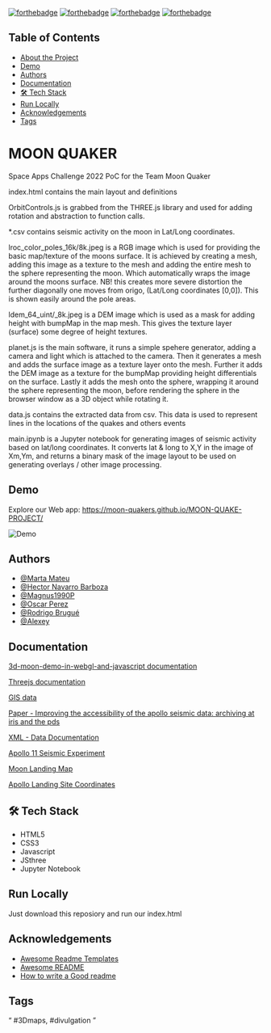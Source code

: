

[![forthebadge](https://forthebadge.com/images/badges/built-with-love.svg)](https://forthebadge.com) [![forthebadge](https://forthebadge.com/images/badges/uses-html.svg)](https://forthebadge.com) [![forthebadge](https://forthebadge.com/images/badges/uses-css.svg)](https://forthebadge.com) [![forthebadge](https://forthebadge.com/images/badges/uses-js.svg)](https://forthebadge.com)

## Table of Contents

* [About the Project](#MOON-QUAKER)
* [Demo](#Demo)
* [Authors](#Authors)
* [Documentation](#installation)
* [🛠 Tech Stack](#TechStack)
* [Run Locally](#RunLocally)
* [Acknowledgements](#Acknowledgements)
* [Tags](#Tags)

# MOON QUAKER

Space Apps Challenge 2022 PoC for the Team Moon Quaker

index.html contains the main layout and definitions

OrbitControls.js is grabbed from the THREE.js library and used for adding rotation and abstraction to function calls.

*.csv contains seismic activity on the moon in Lat/Long coordinates.

lroc_color_poles_16k/8k.jpeg is a RGB image which is used for providing the basic map/texture of the moons surface.
It is achieved by creating a mesh, adding this image as a texture to the mesh and adding the entire mesh to the sphere representing the moon.
Which automatically wraps the image around the moons surface.
NB! this creates more severe distortion the further diagonally one moves from origo, (Lat/Long coordinates [0,0]). This is shown easily around the pole areas.

ldem_64_uint/_8k.jpeg is a DEM image which is used as a mask for adding height with bumpMap in the map mesh.
This gives the texture layer (surface) some degree of height textures.

planet.js is the main software, it runs a simple spehere generator, adding a camera and light which is attached to the camera.
Then it generates a mesh and adds the surface image as a texture layer onto the mesh. Further it adds the DEM image as a texture for the bumpMap providing height differentials on the surface.
Lastly it adds the mesh onto the sphere, wrapping it around the sphere representing the moon, before rendering the sphere in the browser window as a 3D object while rotating it.

data.js contains the extracted data from csv. This data is used to represent lines in the locations of the quakes and others events

main.ipynb is a Jupyter notebook for generating images of seismic activity based on lat/long coordinates.
It converts lat & long to X,Y in the image of Xm,Ym, and returns a binary mask of the image layout to be used on generating overlays / other image processing.


## Demo

Explore our Web app:  https://moon-quakers.github.io/MOON-QUAKE-PROJECT/

![Demo](https://github.com/MOON-QUAKERS/MOON-QUAKE-PROJECT/blob/main/simplescreenrecorder-2022-10-02_14.51.21.gif)

## Authors

- [@Marta Mateu](https://github.com/martamateu)
- [@Hector Navarro Barboza](https://github.com/hectornav)
- [@Magnus1990P](https://github.com/Magnus1990P)
- [@Oscar Perez](https://github.com/kemeriano)
- [@Rodrigo Brugué](https://github.com/anumerico)
- [@Alexey](https://github.com/AlexeyUAB)




## Documentation


[3d-moon-demo-in-webgl-and-javascript documentation](http://coryg89.github.io/technical/2013/06/01/photorealistic-3d-moon-demo-in-webgl-and-javascript/)

[Threejs documentation](https://dustinpfister.github.io/2021/06/10/threejs-examples-sphere-mutate/)

[GIS data](https://repository.hou.usra.edu/handle/20.500.11753/1719)

[Paper - Improving the accessibility of the apollo seismic data: archiving at iris and
the pds ](https://www.hou.usra.edu/meetings/lpsc2020/pdf/2269.pdf)

[XML - Data Documentation](https://pds-geosciences.wustl.edu/lunar/urn-nasa-pds-apollo_seismic_event_catalog/data/nakamura_2005_dm_locations.xml)

[Apollo 11 Seismic Experiment](https://moon.nasa.gov/resources/13/apollo-11-seismic-experiment/)

[Moon Landing Map](https://nssdc.gsfc.nasa.gov/planetary/lunar/moon_landing_map.jpg)

[Apollo Landing Site Coordinates](https://nssdc.gsfc.nasa.gov/planetary/lunar/lunar_sites.html)

## 🛠 Tech Stack

* HTML5
* CSS3
* Javascript 
* JSthree
* Jupyter Notebook



## Run Locally

Just download this reposiory and run our index.html
## Acknowledgements

 - [Awesome Readme Templates](https://awesomeopensource.com/project/elangosundar/awesome-README-templates)
 - [Awesome README](https://github.com/matiassingers/awesome-readme)
 - [How to write a Good readme](https://bulldogjob.com/news/449-how-to-write-a-good-readme-for-your-github-project)


## Tags
“ #3Dmaps, #divulgation ”
